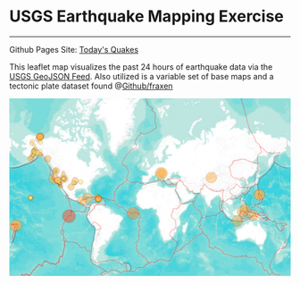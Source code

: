 # USGS Earthquake Mapping Exercise
- - - 

Github Pages Site: [Today's Quakes](https://jjjjjeb.github.io/leaflet_usgs/)

This leaflet map visualizes the past 24 hours of earthquake data via the [USGS GeoJSON Feed](http://earthquake.usgs.gov/earthquakes/feed/v1.0/geojson.php). Also utilized is a variable set of base maps and a tectonic plate dataset found @[Github/fraxen](https://github.com/fraxen/tectonicplates)

![map_screenshot](image/map_screenshot.png)